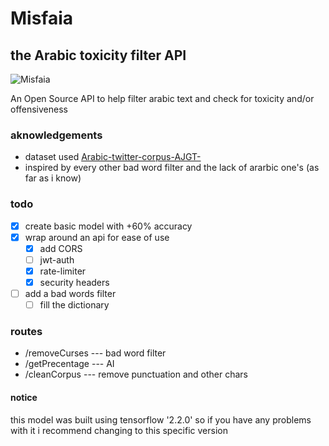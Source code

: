 # Misfaia

## the Arabic toxicity filter API

![Misfaia](https://i.imgur.com/z5GuJHV.png)

An Open Source API to help filter arabic text and check for toxicity and/or offensiveness

### aknowledgements

- dataset used [Arabic-twitter-corpus-AJGT-](https://github.com/komari6/Arabic-twitter-corpus-AJGT#arabic-twitter-corpus-ajgt-)
- inspired by every other bad word filter and the lack of ararbic one's (as far as i know)

### todo

- [x] create basic model with +60% accuracy
- [x] wrap around an api for ease of use
  - [x] add CORS
  - [ ] jwt-auth
  - [x] rate-limiter
  - [x] security headers
- [ ] add a bad words filter
  - [ ] fill the dictionary

### routes

- /removeCurses --- bad word filter
- /getPrecentage --- AI
- /cleanCorpus --- remove punctuation and other chars

#### notice

this model was built using tensorflow '2.2.0' so if you have any problems with it i recommend changing to this specific version
